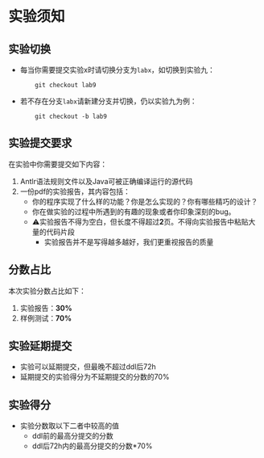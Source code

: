 # 实验须知

## 实验切换

- 每当你需要提交实验x时请切换分支为`labx`，如切换到实验九：
    ```git
        git checkout lab9
    ```
- 若不存在分支`labx`请新建分支并切换，仍以实验九为例：
    ```git
        git checkout -b lab9
    ```

## 实验提交要求

在实验中你需要提交如下内容：

1. Antlr语法规则文件以及Java可被正确编译运行的源代码
2. 一份pdf的实验报告，其内容包括：
    - 你的程序实现了什么样的功能？你是怎么实现的？你有哪些精巧的设计？
    - 你在做实验的过程中所遇到的有趣的现象或者你印象深刻的bug。
    - ⚠️实验报告不得为空白，但长度不得超过**2**页。不得向实验报告中粘贴大量的代码片段
        - 实验报告并不是写得越多越好，我们更重视报告的质量

## 分数占比

本次实验分数占比如下：

1. 实验报告：**30%**
2. 样例测试：**70%**

## 实验延期提交

- 实验可以延期提交，但最晚不超过ddl后72h
- 延期提交的实验得分为不延期提交的分数的70%

## 实验得分

- 实验分数取以下二者中较高的值
    - ddl前的最高分提交的分数
    - ddl后72h内的最高分提交的分数*70%